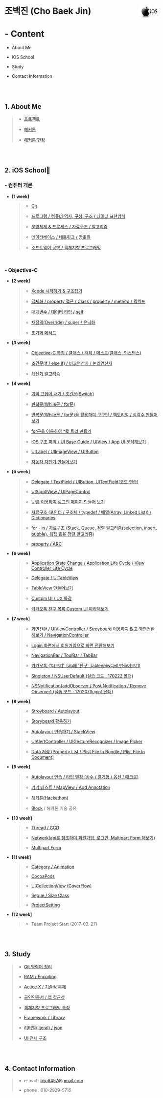 # 조백진 (Cho Baek Jin)<a href="url"><img src="Study/Image/apple-logo.png" align="right" height="48" ></a>


# - Content

- About Me

- iOS School

- Study

- Contact Information

<br><br>

## 1. About Me

>- [프로젝트]()
>
>- [해커톤](https://github.com/BaekJinCho/PetmeApp)
>
>- [해커톤 현장](http://school.fastcampus.co.kr/blog/all/75/)



<br><br>

## 2. iOS School🍎

### - 컴퓨터 개론

- **[1 week]**
  
	>- [Git](https://github.com/BaekJinCho/iOS.school/tree/master/ConceptProject/170109)
	>
	>- [프로그램 / 컴퓨터 역사, 구성, 구조 / 데이터 표현방식](https://github.com/BaekJinCho/iOS.school/tree/master/ConceptProject/170110)
	>
	>- [운영체제 & 프로세스 / 자료구조 / 알고리즘](https://github.com/BaekJinCho/iOS.school/tree/master/ConceptProject/170111)
	>
	>- [데이터베이스 / 네트워크 / 암호화](https://github.com/BaekJinCho/iOS.school/tree/master/ConceptProject/170112)
	>
	>- [소프트웨어 공학 / 객체지향 프로그래밍](https://github.com/BaekJinCho/iOS.school/tree/master/ConceptProject/170113)


<br>

### - Objective-C

- **[2 week]**

	>- [Xcode 시작하기 & 구조잡기](https://github.com/BaekJinCho/iOS.school/tree/master/ConceptProject/170116)
	>
	>-  [객체화 / property 접근 / Class / property / method / 퀵헬프](https://github.com/BaekJinCho/iOS.school/tree/master/ConceptProject/170117)
	>
	>- [매개변수 / 데이터 타입 / self](https://github.com/BaekJinCho/iOS.school/tree/master/ConceptProject/17011819)
	>
	>- [재정의(Override) / super / 은닉화](https://github.com/BaekJinCho/iOS.school/tree/master/ConceptProject/170119)
	>
	>- [초기화 메서드](https://github.com/BaekJinCho/iOS.school/tree/master/ConceptProject/170120)

- **[3 week]**

	>- [Objective-C 특징 / 클래스 / 객체 / 메소드(클래스, 인스턴스)](https://github.com/BaekJinCho/iOS.school/tree/master/ConceptProject/170123)
	>
	>- [조건문(if / else if) / 비교연산자 / 논리연산자](https://github.com/BaekJinCho/iOS.school/tree/master/ConceptProject/170124) 
	>
	>- [계산기 알고리즘](https://github.com/BaekJinCho/iOS.school/tree/master/Study/Study5)  

- **[4 week]**

	>- [기억 끄집어 내기 / 조건문(Switch)](ConceptProject/170131)
	>
	>- [반복문(While문 / for문)](ConceptProject/170201)
	>
	>- [반복문(While문 / for문)을 활용하여 구구단 / 팩토리얼 / 삼각수 만들어보기](ConceptProject/170201(Exam))
	>
	>- [for문을 이용하여 *로 트리 만들기](ConceptProject/170202(StarTree))
	>
	>- [iOS 구조 파악 / UI Base Guide / UIView / App UI 분석해보기](ConceptProject/170202)
	>
	>- [UILabel / UIImageView / UIButton](ConceptProject/170203)
	>
	>- [자동차 자판기 만들어보기](ConceptProject/170205(VendingMachine))

- **[5 week]**

	>- [Delegate / TextField / UIButton, UITextField(코드 연습)](ConceptProject/170206) 
	>
	>- [UIScrollView / UIPageControl](ConceptProject/170207)
	>
	>- [UI를 이용하여 로그인 페이지 만들어 보기](ConceptProject/170207(Login))
	>
	>- [자료구조 (포인터 / 구조체 / typedef / 배열(Array, Linked List)) / Dictionaries](ConceptProject/170208)
	>
	>- [for - in / 자료구조 (Stack, Queue, 정렬 알고리즘(selection, insert, bubble), 복잡 효율 정렬 알고리즘)](ConceptProject/170209)
	>
	>- [property / ARC](ConceptProject/170210)

- **[6 week]**

	>- [Application State Change / Application Life Cycle / View Controller Life Cycle](ConceptProject/170213)
	>
	>- [Delegate / UITableView](ConceptProject/170215)
	>
	>- [TableView 만들어보기](ConceptProject/170216)
	>
	>- [Custom UI / UX 특강](ConceptProject/170217)
	>
	>- [카카오톡 친구 목록 Custom UI 따라해보기](ConceptProject/170219(CustomUI))

- **[7 week]**

	>- [화면전환 / UIViewController / Stroyboard 이용하지 않고 화면전환 해보기 / NavigationController](ConceptProject/170220(UIViewcontroller))
	>
	>- [Login 화면에서 회원가입으로 화면 전환해보기](ConceptProject/170220)
	>
	>- [NavigationBar / ToolBar / TabBar](ConceptProject/170221(Navigation))
	>
	>- [카카오톡 ('더보기' Tab에 '친구' TableVeiwCell 만들어보기)](ConceptProject/170222)
	>
	>- [Singleton / NSUserDefault (실습 코드 : 170222 폴더)](ConceptProject/170223)
	>
	>- [NSNotification(addObserver / Post Notification / Remove Observer) (실습 코드 : 170207(login) 폴더)](ConceptProject/170224)

- **[8 week]**

	>- [Stroyboard / Autolayout](ConceptProject/170227)
	>
	>- [Storyboard 활용하기](ConceptProject/170227(UseStoryboard))
	>
	>- [Autolayout 연습하기 / StackView](ConceptProject/170228(AutoLayout))
	>
	>- [UIAlertController / UIGestureRecognizer / Image Picker](ConceptProject/170302)
	>
	>- [Data 저장 (Property List / Plist File In Bundle / Plist File In Document)](ConceptProject/170303)

- **[9 week]**

	>- [Autolayout 연습 / 타입 별칭 (상수 / 열거형 / 옵션 / 매크로)](ConceptProject/170306(AutolayoutPractice))
	>
	>- [기기 테스트 / MapView / Add Annotation](ConceptProject/170307(MapView))
	>
	>- [해커톤(Hackathon)](https://github.com/BaekJinCho/PetmeApp)
	>
	>- [Block](ConceptProject/170310(BlockPractice)) / 해커톤 기술 공유

- **[10 week]**

	>- [Thread / GCD](ConceptProject/170313(Thread))
	>
	>- [Network(api를 참조하며 회원가입, 로그인, Multipart Form 해보기)](ConceptProject/170315)
	>
	>- [Multipart Form](ConceptProject/170317)

- **[11 week]**

	>- [Category / Animation](ConceptProject/170320)
	>
	>- [CocoaPods](ConceptProject/170321)
	>
	>- [UICollectionView (CoverFlow)](ConceptProject/170322)
	>
	>- [Segue / Size Class](ConceptProject/170323)
	>
	>- [ProjectSetting](ConceptProject/170324)

- **[12 week]**

	>- Team Project Start (2017. 03. 27)


<br><br>

## 3. Study

> - [Git 명령어 정리](Study/Study6)
>
> - [RAM / Encoding](https://github.com/BaekJinCho/iOS.school/tree/master/Study/Study)
>
> - [Actice X / 기술적 부채](https://github.com/BaekJinCho/iOS.school/tree/master/Study/Study1)
>
> - [공인인증서 / 앱 접근성](https://github.com/BaekJinCho/iOS.school/tree/master/Study/Study2)
>
> - [객체지향 프로그래밍 특징](https://github.com/BaekJinCho/iOS.school/tree/master/Study/Study3)
>
> - [Framework / Library](https://github.com/BaekJinCho/iOS.school/tree/master/Study/Study4)
>
> - [리터럴(literal) / json](Study/Study7)
>
> - [UI 전체 구조](Study/Study8)

<br><br>

## 4. Contact Information

> - e-mail : bjjo6457@gmail.com
>
> - phone : 010-2929-5715